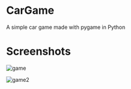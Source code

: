 # CarGame
A simple car game made with pygame in Python

# Screenshots

![game](https://user-images.githubusercontent.com/35816109/88920185-b13bab00-d26c-11ea-991a-9208c9e1224f.png)

![game2](https://user-images.githubusercontent.com/35816109/88920186-b1d44180-d26c-11ea-8591-99fd84a90233.png)
